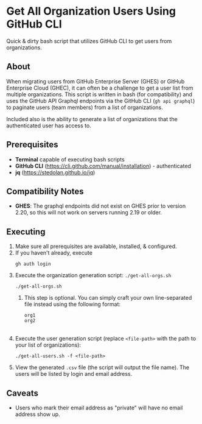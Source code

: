 # Get All Organization Users Using GitHub CLI
Quick &amp; dirty bash script that utilizes GitHub CLI to get users from organizations.

## About
When migrating users from GitHub Enterprise Server (GHES) or GitHub Enterprise Cloud (GHEC), it can often be a challenge to get a user list from multiple organizations. This script is written in bash (for compatibility) and uses the GitHub API Graphql endpoints via the GitHub CLI (`gh api graphql`) to paginate users (team members) from a list of organizations.

Included also is the ability to generate a list of organizations that the authenticated user has access to.

## Prerequisites
- **Terminal** capable of executing bash scripts
- **GitHub CLI** (https://cli.github.com/manual/installation) - authenticated
- **jq** (https://stedolan.github.io/jq)

## Compatibility Notes
- **GHES**: The graphql endpoints did not exist on GHES prior to version 2.20, so this will not work on servers running 2.19 or older.

## Executing

1. Make sure all prerequisites are available, installed, & configured.
2. If you haven't already, execute
    ```
    gh auth login
    ```
3. Execute the organization generation script: `./get-all-orgs.sh`
    ```
    ./get-all-orgs.sh
    ```
   1. This step is optional. You can simply craft your own line-separated file instead using the following format:
        ```
        org1
        org2
        ```
    <br>
4. Execute the user generation script (replace `<file-path>` with the path to your list of organizations):
    ```
    ./get-all-users.sh -f <file-path>
    ```
5. View the generated `.csv` file (the script will output the file name). The users will be listed by login and email address.

## Caveats
- Users who mark their email address as "private" will have no email address show up.